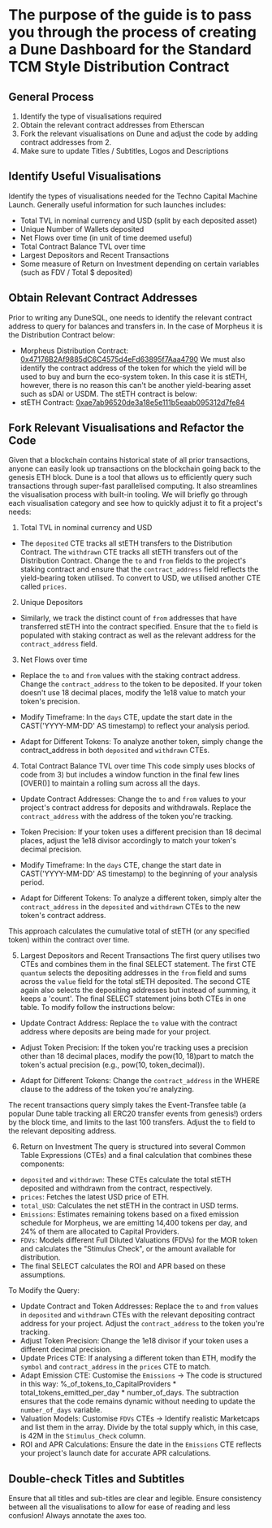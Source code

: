 # The purpose of the guide is to pass you through the process of creating a Dune Dashboard for the Standard TCM Style Distribution Contract

## General Process
1) Identify the type of visualisations required 
2) Obtain the relevant contract addresses from Etherscan 
3) Fork the relevant visualisations on Dune and adjust the code by adding contract addresses from 2.
4) Make sure to update Titles / Subtitles, Logos and Descriptions

## Identify Useful Visualisations
Identify the types of visualisations needed for the Techno Capital Machine Launch. Generally useful information for such launches includes: 
- Total TVL in nominal currency and USD (split by each deposited asset)
- Unique Number of Wallets deposited 
- Net Flows over time (in unit of time deemed useful)
- Total Contract Balance TVL over time
- Largest Depositors and Recent Transactions 
- Some measure of Return on Investment depending on certain variables (such as FDV / Total $ deposited)

## Obtain Relevant Contract Addresses
Prior to writing any DuneSQL, one needs to identify the relevant contract address to query for balances and transfers in. In the case of Morpheus it is the Distribution Contract below: 
- Morpheus Distribution Contract: [0x47176B2Af9885dC6C4575d4eFd63895f7Aaa4790](https://etherscan.io/address/0x47176B2Af9885dC6C4575d4eFd63895f7Aaa4790) 
We must also identify the contract address of the token for which the yield will be used to buy and burn the eco-system token. In this case it is stETH, however, there is no reason this can't be another yield-bearing asset such as sDAI or USDM. The stETH contract is below: 
- stETH Contract: [0xae7ab96520de3a18e5e111b5eaab095312d7fe84](https://etherscan.io/address/0xae7ab96520de3a18e5e111b5eaab095312d7fe84)

  
## Fork Relevant Visualisations and Refactor the Code 
Given that a blockchain contains historical state of all prior transactions, anyone can easily look up transactions on the blockchain going back to the genesis ETH block. Dune is a tool that allows us to efficiently query such transactions through super-fast parallelised computing. It also streamlines the visualisation process with built-in tooling. We will briefly go through each visualisation category and see how to quickly adjust it to fit a project's needs: 

1) Total TVL in nominal currency and USD
- The `deposited` CTE tracks all stETH transfers to the Distribution Contract. The `withdrawn` CTE tracks all stETH transfers out of the Distribution Contract. Change the `to` and `from` fields to the project's staking contract and ensure that the `contract_address` field reflects the yield-bearing token utilised. To convert to USD, we utilised another CTE called `prices`.

2) Unique Depositors
- Similarly, we track the distinct count of `from` addresses that have transferred stETH into the contract specified. Ensure that the `to` field is populated with staking contract as well as the relevant address for the `contract_address` field. 

3) Net Flows over time
- Replace the `to` and `from` values with the staking contract address. Change the `contract_address` to the token to be deposited. If your token doesn't use 18 decimal places, modify the 1e18 value to match your token's precision.

- Modify Timeframe: In the `days` CTE, update the start date in the CAST('YYYY-MM-DD' AS timestamp) to reflect your analysis period.

- Adapt for Different Tokens: To analyze another token, simply change the contract_address in both `deposited` and `withdrawn` CTEs.

4) Total Contract Balance TVL over time
This code simply uses blocks of code from 3) but includes a window function in the final few lines [OVER()] to maintain a rolling sum across all the days.  

- Update Contract Addresses: Change the `to` and `from` values to your project's contract address for deposits and withdrawals. Replace the `contract_address` with the address of the token you're tracking.

- Token Precision: If your token uses a different precision than 18 decimal places, adjust the 1e18 divisor accordingly to match your token's decimal precision.

- Modify Timeframe: In the `days` CTE, change the start date in CAST('YYYY-MM-DD' AS timestamp) to the beginning of your analysis period.

- Adapt for Different Tokens: To analyze a different token, simply alter the `contract_address` in the `deposited` and `withdrawn` CTEs to the new token's contract address.

This approach calculates the cumulative total of stETH (or any specified token) within the contract over time.

5) Largest Depositors and Recent Transactions
The first query utilises two CTEs and combines them in the final SELECT statement. The first CTE `quantum` selects the depositing addresses in the `from` field and sums across the `value` field for the total stETH deposited. The second CTE again also selects the depositing addresses but instead of summing, it keeps a 'count'. The final SELECT statement joins both CTEs in one table. To modify follow the instructions below: 

- Update Contract Address: Replace the `to` value with the contract address where deposits are being made for your project.

- Adjust Token Precision: If the token you're tracking uses a precision other than 18 decimal places, modify the pow(10, 18)part to match the token's actual precision (e.g., pow(10, token_decimal)).

- Adapt for Different Tokens: Change the `contract_address` in the WHERE clause to the address of the token you're analyzing.

The recent transactions query simply takes the Event-Transfee table (a popular Dune table tracking all ERC20 transfer events from genesis!) orders by the block time, and limits to the last 100 transfers. Adjust the `to` field to the relevant depositing address.

6) Return on Investment
The query is structured into several Common Table Expressions (CTEs) and a final calculation that combines these components:

- `deposited` and `withdrawn`: These CTEs calculate the total stETH deposited and withdrawn from the contract, respectively.
- `prices`: Fetches the latest USD price of ETH.
- `total_USD`: Calculates the net stETH in the contract in USD terms.
- `Emissions`: Estimates remaining tokens based on a fixed emission schedule for Morpheus, we are emitting 14,400 tokens per day, and 24% of them are allocated to Capital Providers.
- `FDVs`: Models different Full Diluted Valuations (FDVs) for the MOR token and calculates the "Stimulus Check", or the amount available for distribution.
- The final SELECT calculates the ROI and APR based on these assumptions.

To Modify the Query:
- Update Contract and Token Addresses: Replace the `to` and `from` values in `deposited` and `withdrawn` CTEs with the relevant depositing contract address for your project. Adjust the `contract_address` to the token you're tracking.
- Adjust Token Precision: Change the 1e18 divisor if your token uses a different decimal precision.
- Update Prices CTE: If analysing a different token than ETH, modify the `symbol` and `contract_address` in the `prices` CTE to match.
- Adapt Emission CTE: Customise the `Emissions` -> The code is structured in this way: %_of_tokens_to_CapitalProviders * total_tokens_emitted_per_day * number_of_days. The subtraction ensures that the code remains dynamic without needing to update the `number_of_days` variable.
- Valuation Models: Customise `FDVs` CTEs ->  Identify realistic Marketcaps and list them in the array. Divide by the total supply which, in this case, is 42M in the `Stimulus_Check` column. 
- ROI and APR Calculations: Ensure the date in the `Emissions` CTE reflects your project's launch date for accurate APR calculations.

## Double-check Titles and Subtitles 
Ensure that all titles and sub-titles are clear and legible. Ensure consistency between all the visualisations to allow for ease of reading and less confusion! Always annotate the axes too. 


